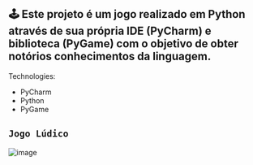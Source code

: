 ## 🕹️ Este projeto é um jogo realizado em Python através de sua própria IDE (PyCharm) e biblioteca (PyGame) com o objetivo de obter notórios conhecimentos da linguagem.

Technologies:
- PyCharm
- Python
- PyGame

## `Jogo Lúdico`
![image](https://github.com/user-attachments/assets/7fb414e0-6119-49ed-bf91-17b7e569cbb6)
